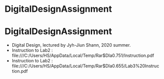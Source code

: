 # DigitalDesignAssignment
# DigitalDesignAssignment
* Digital Design, lectured by Jyh-Jiun Shann, 2020 summer.
* Instruction to Lab2 :  file:///C:/Users/HS/AppData/Local/Temp/Rar$DIa0.751/Instruction.pdf
* Instruction to Lab2 :  file:///C:/Users/HS/AppData/Local/Temp/Rar$DIa0.655/Lab3%20Instruction.pdf
